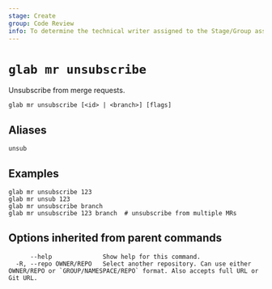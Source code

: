```yaml
---
stage: Create
group: Code Review
info: To determine the technical writer assigned to the Stage/Group associated with this page, see https://about.gitlab.com/handbook/product/ux/technical-writing/#assignments
---
```


<!--
This documentation is auto generated by a script.
Please do not edit this file directly. Run `make gen-docs` instead.
-->

# `glab mr unsubscribe`

Unsubscribe from merge requests.

```plaintext
glab mr unsubscribe [<id> | <branch>] [flags]
```

## Aliases

```plaintext
unsub
```

## Examples

```plaintext
glab mr unsubscribe 123
glab mr unsub 123
glab mr unsubscribe branch
glab mr unsubscribe 123 branch  # unsubscribe from multiple MRs

```

## Options inherited from parent commands

```plaintext
      --help              Show help for this command.
  -R, --repo OWNER/REPO   Select another repository. Can use either OWNER/REPO or `GROUP/NAMESPACE/REPO` format. Also accepts full URL or Git URL.
```
